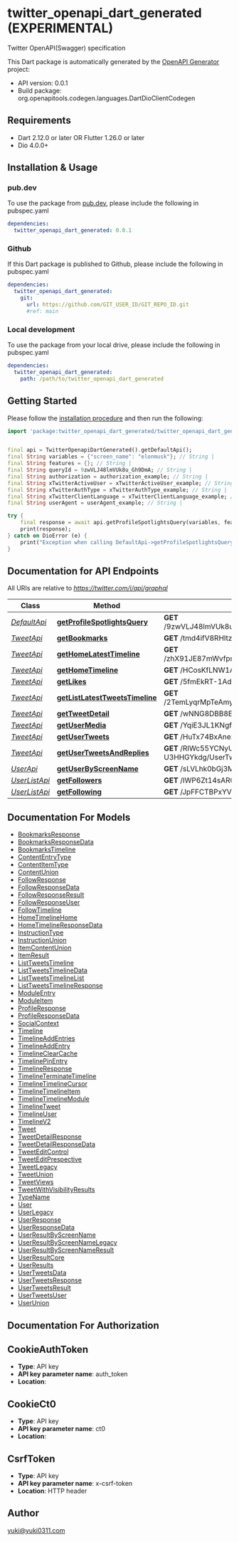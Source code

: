 # twitter_openapi_dart_generated (EXPERIMENTAL)
Twitter OpenAPI(Swagger) specification

This Dart package is automatically generated by the [OpenAPI Generator](https://openapi-generator.tech) project:

- API version: 0.0.1
- Build package: org.openapitools.codegen.languages.DartDioClientCodegen

## Requirements

* Dart 2.12.0 or later OR Flutter 1.26.0 or later
* Dio 4.0.0+

## Installation & Usage

### pub.dev
To use the package from [pub.dev](https://pub.dev), please include the following in pubspec.yaml
```yaml
dependencies:
  twitter_openapi_dart_generated: 0.0.1
```

### Github
If this Dart package is published to Github, please include the following in pubspec.yaml
```yaml
dependencies:
  twitter_openapi_dart_generated:
    git:
      url: https://github.com/GIT_USER_ID/GIT_REPO_ID.git
      #ref: main
```

### Local development
To use the package from your local drive, please include the following in pubspec.yaml
```yaml
dependencies:
  twitter_openapi_dart_generated:
    path: /path/to/twitter_openapi_dart_generated
```

## Getting Started

Please follow the [installation procedure](#installation--usage) and then run the following:

```dart
import 'package:twitter_openapi_dart_generated/twitter_openapi_dart_generated.dart';


final api = TwitterOpenapiDartGenerated().getDefaultApi();
final String variables = {"screen_name": "elonmusk"}; // String | 
final String features = {}; // String | 
final String queryId = 9zwVLJ48lmVUk8u_Gh9DmA; // String | 
final String authorization = authorization_example; // String | 
final String xTwitterActiveUser = xTwitterActiveUser_example; // String | 
final String xTwitterAuthType = xTwitterAuthType_example; // String | 
final String xTwitterClientLanguage = xTwitterClientLanguage_example; // String | 
final String userAgent = userAgent_example; // String | 

try {
    final response = await api.getProfileSpotlightsQuery(variables, features, queryId, authorization, xTwitterActiveUser, xTwitterAuthType, xTwitterClientLanguage, userAgent);
    print(response);
} catch on DioError (e) {
    print("Exception when calling DefaultApi->getProfileSpotlightsQuery: $e\n");
}

```

## Documentation for API Endpoints

All URIs are relative to *https://twitter.com/i/api/graphql*

Class | Method | HTTP request | Description
------------ | ------------- | ------------- | -------------
[*DefaultApi*](doc/DefaultApi.md) | [**getProfileSpotlightsQuery**](doc/DefaultApi.md#getprofilespotlightsquery) | **GET** /9zwVLJ48lmVUk8u_Gh9DmA/ProfileSpotlightsQuery | 
[*TweetApi*](doc/TweetApi.md) | [**getBookmarks**](doc/TweetApi.md#getbookmarks) | **GET** /tmd4ifV8RHltzn8ymGg1aw/Bookmarks | 
[*TweetApi*](doc/TweetApi.md) | [**getHomeLatestTimeline**](doc/TweetApi.md#gethomelatesttimeline) | **GET** /zhX91JE87mWvfprhYE97xA/HomeLatestTimeline | 
[*TweetApi*](doc/TweetApi.md) | [**getHomeTimeline**](doc/TweetApi.md#gethometimeline) | **GET** /HCosKfLNW1AcOo3la3mMgg/HomeTimeline | 
[*TweetApi*](doc/TweetApi.md) | [**getLikes**](doc/TweetApi.md#getlikes) | **GET** /5fmEkRT-1AdHqEsbVgehMg/Likes | 
[*TweetApi*](doc/TweetApi.md) | [**getListLatestTweetsTimeline**](doc/TweetApi.md#getlistlatesttweetstimeline) | **GET** /2TemLyqrMpTeAmysdbnVqw/ListLatestTweetsTimeline | 
[*TweetApi*](doc/TweetApi.md) | [**getTweetDetail**](doc/TweetApi.md#gettweetdetail) | **GET** /wNNG8DBB8EaXw1lq4vFWGA/TweetDetail | 
[*TweetApi*](doc/TweetApi.md) | [**getUserMedia**](doc/TweetApi.md#getusermedia) | **GET** /YqiE3JL1KNgf9nSljYdxaA/UserMedia | 
[*TweetApi*](doc/TweetApi.md) | [**getUserTweets**](doc/TweetApi.md#getusertweets) | **GET** /HuTx74BxAnezK1gWvYY7zg/UserTweets | 
[*TweetApi*](doc/TweetApi.md) | [**getUserTweetsAndReplies**](doc/TweetApi.md#getusertweetsandreplies) | **GET** /RIWc55YCNyUJ-U3HHGYkdg/UserTweetsAndReplies | 
[*UserApi*](doc/UserApi.md) | [**getUserByScreenName**](doc/UserApi.md#getuserbyscreenname) | **GET** /sLVLhk0bGj3MVFEKTdax1w/UserByScreenName | 
[*UserListApi*](doc/UserListApi.md) | [**getFollowers**](doc/UserListApi.md#getfollowers) | **GET** /IWP6Zt14sARO29lJT35bBw/Following | 
[*UserListApi*](doc/UserListApi.md) | [**getFollowing**](doc/UserListApi.md#getfollowing) | **GET** /JpFFCTBPxYVlDqMUr9twzQ/Followers | 


## Documentation For Models

 - [BookmarksResponse](doc/BookmarksResponse.md)
 - [BookmarksResponseData](doc/BookmarksResponseData.md)
 - [BookmarksTimeline](doc/BookmarksTimeline.md)
 - [ContentEntryType](doc/ContentEntryType.md)
 - [ContentItemType](doc/ContentItemType.md)
 - [ContentUnion](doc/ContentUnion.md)
 - [FollowResponse](doc/FollowResponse.md)
 - [FollowResponseData](doc/FollowResponseData.md)
 - [FollowResponseResult](doc/FollowResponseResult.md)
 - [FollowResponseUser](doc/FollowResponseUser.md)
 - [FollowTimeline](doc/FollowTimeline.md)
 - [HomeTimelineHome](doc/HomeTimelineHome.md)
 - [HomeTimelineResponseData](doc/HomeTimelineResponseData.md)
 - [InstructionType](doc/InstructionType.md)
 - [InstructionUnion](doc/InstructionUnion.md)
 - [ItemContentUnion](doc/ItemContentUnion.md)
 - [ItemResult](doc/ItemResult.md)
 - [ListTweetsTimeline](doc/ListTweetsTimeline.md)
 - [ListTweetsTimelineData](doc/ListTweetsTimelineData.md)
 - [ListTweetsTimelineList](doc/ListTweetsTimelineList.md)
 - [ListTweetsTimelineResponse](doc/ListTweetsTimelineResponse.md)
 - [ModuleEntry](doc/ModuleEntry.md)
 - [ModuleItem](doc/ModuleItem.md)
 - [ProfileResponse](doc/ProfileResponse.md)
 - [ProfileResponseData](doc/ProfileResponseData.md)
 - [SocialContext](doc/SocialContext.md)
 - [Timeline](doc/Timeline.md)
 - [TimelineAddEntries](doc/TimelineAddEntries.md)
 - [TimelineAddEntry](doc/TimelineAddEntry.md)
 - [TimelineClearCache](doc/TimelineClearCache.md)
 - [TimelinePinEntry](doc/TimelinePinEntry.md)
 - [TimelineResponse](doc/TimelineResponse.md)
 - [TimelineTerminateTimeline](doc/TimelineTerminateTimeline.md)
 - [TimelineTimelineCursor](doc/TimelineTimelineCursor.md)
 - [TimelineTimelineItem](doc/TimelineTimelineItem.md)
 - [TimelineTimelineModule](doc/TimelineTimelineModule.md)
 - [TimelineTweet](doc/TimelineTweet.md)
 - [TimelineUser](doc/TimelineUser.md)
 - [TimelineV2](doc/TimelineV2.md)
 - [Tweet](doc/Tweet.md)
 - [TweetDetailResponse](doc/TweetDetailResponse.md)
 - [TweetDetailResponseData](doc/TweetDetailResponseData.md)
 - [TweetEditControl](doc/TweetEditControl.md)
 - [TweetEditPrespective](doc/TweetEditPrespective.md)
 - [TweetLegacy](doc/TweetLegacy.md)
 - [TweetUnion](doc/TweetUnion.md)
 - [TweetViews](doc/TweetViews.md)
 - [TweetWithVisibilityResults](doc/TweetWithVisibilityResults.md)
 - [TypeName](doc/TypeName.md)
 - [User](doc/User.md)
 - [UserLegacy](doc/UserLegacy.md)
 - [UserResponse](doc/UserResponse.md)
 - [UserResponseData](doc/UserResponseData.md)
 - [UserResultByScreenName](doc/UserResultByScreenName.md)
 - [UserResultByScreenNameLegacy](doc/UserResultByScreenNameLegacy.md)
 - [UserResultByScreenNameResult](doc/UserResultByScreenNameResult.md)
 - [UserResultCore](doc/UserResultCore.md)
 - [UserResults](doc/UserResults.md)
 - [UserTweetsData](doc/UserTweetsData.md)
 - [UserTweetsResponse](doc/UserTweetsResponse.md)
 - [UserTweetsResult](doc/UserTweetsResult.md)
 - [UserTweetsUser](doc/UserTweetsUser.md)
 - [UserUnion](doc/UserUnion.md)


## Documentation For Authorization


## CookieAuthToken

- **Type**: API key
- **API key parameter name**: auth_token
- **Location**: 

## CookieCt0

- **Type**: API key
- **API key parameter name**: ct0
- **Location**: 

## CsrfToken

- **Type**: API key
- **API key parameter name**: x-csrf-token
- **Location**: HTTP header


## Author

yuki@yuki0311.com

